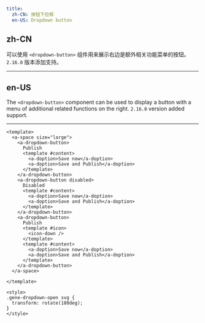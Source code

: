 ```yaml
title:
  zh-CN: 按钮下拉框
  en-US: Dropdown button
```

## zh-CN

可以使用 `<dropdown-button>` 组件用来展示右边是额外相关功能菜单的按钮。
`2.16.0` 版本添加支持。

---

## en-US

The `<dropdown-button>` component can be used to display a button with a menu of additional related functions on the right.
`2.16.0` version added support.

---

```vue
<template>
  <a-space size="large">
    <a-dropdown-button>
      Publish
      <template #content>
        <a-doption>Save now</a-doption>
        <a-doption>Save and Publish</a-doption>
      </template>
    </a-dropdown-button>
    <a-dropdown-button disabled>
      Disabled
      <template #content>
        <a-doption>Save now</a-doption>
        <a-doption>Save and Publish</a-doption>
      </template>
    </a-dropdown-button>
    <a-dropdown-button>
      Publish
      <template #icon>
        <icon-down />
      </template>
      <template #content>
        <a-doption>Save now</a-doption>
        <a-doption>Save and Publish</a-doption>
      </template>
    </a-dropdown-button>
  </a-space>

</template>

<style>
.gene-dropdown-open svg {
  transform: rotate(180deg);
}
</style>
```
